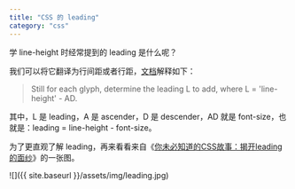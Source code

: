 ```yaml
---
title: "CSS 的 leading"
category: "css"
---
```


学 line-height 时经常提到的 leading 是什么呢？

我们可以将它翻译为行间距或者行距，[文档](http://www.w3.org/TR/CSS21/visudet.html#leading "文档")解释如下：

> Still for each glyph, determine the leading L to add, where L = 'line-height' - AD.

其中，L 是 leading，A 是 ascender，D 是 descender，AD 就是 font-size，也就是：leading = line-height - font-size。

为了更直观了解 leading，再来看看来自《[你未必知道的CSS故事：揭开leading的面纱](http://www.ituring.com.cn/article/18076)》的一张图。

![]({{ site.baseurl }}/assets/img/leading.jpg)
